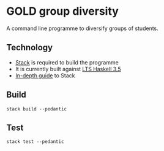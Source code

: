 # GOLD group diversity

A command line programme to diversify groups of students.

## Technology

* [Stack](https://github.com/commercialhaskell/stack) is required to build the programme
* It is currently built against [LTS Haskell 3.5](https://www.stackage.org/lts-3.5)
* [In-depth guide](https://github.com/commercialhaskell/stack/blob/master/GUIDE.md) to Stack

## Build

    stack build --pedantic

## Test

    stack test --pedantic
